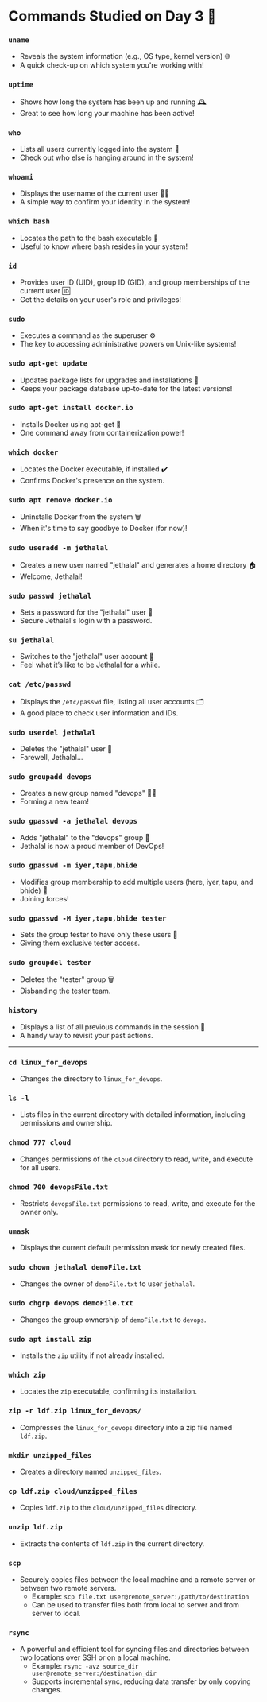 # Commands Studied on Day 3 🎉

### `uname`
- Reveals the system information (e.g., OS type, kernel version) 🌐
- A quick check-up on which system you're working with!

### `uptime`
- Shows how long the system has been up and running 🕰️
- Great to see how long your machine has been active!

### `who`
- Lists all users currently logged into the system 👥
- Check out who else is hanging around in the system!

### `whoami`
- Displays the username of the current user 🙋‍♂️
- A simple way to confirm your identity in the system!

### `which bash`
- Locates the path to the bash executable 📍
- Useful to know where bash resides in your system!

### `id`
- Provides user ID (UID), group ID (GID), and group memberships of the current user 🆔
- Get the details on your user's role and privileges!

### `sudo`
- Executes a command as the superuser ⚙️
- The key to accessing administrative powers on Unix-like systems!

### `sudo apt-get update`
- Updates package lists for upgrades and installations 🔄
- Keeps your package database up-to-date for the latest versions!

### `sudo apt-get install docker.io`
- Installs Docker using apt-get 🐳
- One command away from containerization power!

### `which docker`
- Locates the Docker executable, if installed ✔️
- Confirms Docker's presence on the system.

### `sudo apt remove docker.io`
- Uninstalls Docker from the system 🗑️
- When it's time to say goodbye to Docker (for now)!

### `sudo useradd -m jethalal`
- Creates a new user named "jethalal" and generates a home directory 🏠
- Welcome, Jethalal!

### `sudo passwd jethalal`
- Sets a password for the "jethalal" user 🔑
- Secure Jethalal's login with a password.

### `su jethalal`
- Switches to the "jethalal" user account 🔄
- Feel what it’s like to be Jethalal for a while.

### `cat /etc/passwd`
- Displays the `/etc/passwd` file, listing all user accounts 🗂️
- A good place to check user information and IDs.

### `sudo userdel jethalal`
- Deletes the "jethalal" user 🚫
- Farewell, Jethalal...

### `sudo groupadd devops`
- Creates a new group named "devops" 👨‍💻
- Forming a new team!

### `sudo gpasswd -a jethalal devops`
- Adds "jethalal" to the "devops" group 🔗
- Jethalal is now a proud member of DevOps!

### `sudo gpasswd -m iyer,tapu,bhide`
- Modifies group membership to add multiple users (here, iyer, tapu, and bhide) 👥
- Joining forces!

### `sudo gpasswd -M iyer,tapu,bhide tester`
- Sets the group tester to have only these users 👤
- Giving them exclusive tester access.

### `sudo groupdel tester`
- Deletes the "tester" group 🗑️
- Disbanding the tester team.

### `history`
- Displays a list of all previous commands in the session 📜
- A handy way to revisit your past actions.

---

### `cd linux_for_devops`
- Changes the directory to `linux_for_devops`.

### `ls -l`
- Lists files in the current directory with detailed information, including permissions and ownership.

### `chmod 777 cloud`
- Changes permissions of the `cloud` directory to read, write, and execute for all users.

### `chmod 700 devopsFile.txt`
- Restricts `devopsFile.txt` permissions to read, write, and execute for the owner only.

### `umask`
- Displays the current default permission mask for newly created files.

### `sudo chown jethalal demoFile.txt`
- Changes the owner of `demoFile.txt` to user `jethalal`.

### `sudo chgrp devops demoFile.txt`
- Changes the group ownership of `demoFile.txt` to `devops`.

### `sudo apt install zip`
- Installs the `zip` utility if not already installed.

### `which zip`
- Locates the `zip` executable, confirming its installation.

### `zip -r ldf.zip linux_for_devops/`
- Compresses the `linux_for_devops` directory into a zip file named `ldf.zip`.

### `mkdir unzipped_files`
- Creates a directory named `unzipped_files`.

### `cp ldf.zip cloud/unzipped_files`
- Copies `ldf.zip` to the `cloud/unzipped_files` directory.

### `unzip ldf.zip`
- Extracts the contents of `ldf.zip` in the current directory.

### `scp`
- Securely copies files between the local machine and a remote server or between two remote servers.
  - Example: `scp file.txt user@remote_server:/path/to/destination`
  - Can be used to transfer files both from local to server and from server to local.

### `rsync`
- A powerful and efficient tool for syncing files and directories between two locations over SSH or on a local machine.
  - Example: `rsync -avz source_dir user@remote_server:/destination_dir`
  - Supports incremental sync, reducing data transfer by only copying changes.
